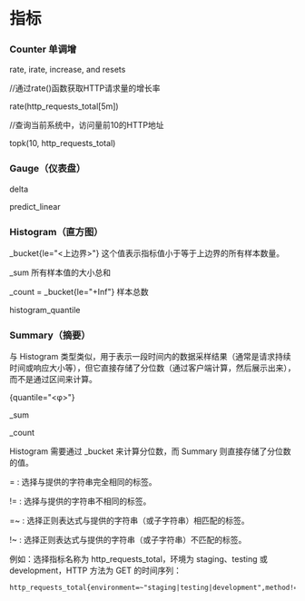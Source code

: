 # 指标

### Counter 单调增

rate, irate, increase, and resets

//通过rate()函数获取HTTP请求量的增长率

rate(http\_requests\_total\[5m])

//查询当前系统中，访问量前10的HTTP地址

topk(10, http\_requests\_total)

### Gauge（仪表盘）

delta

predict\_linear

### Histogram（直方图）

\_bucket{le="<上边界>"} 这个值表示指标值小于等于上边界的所有样本数量。

\_sum 所有样本值的大小总和

\_count = \_bucket{le="+Inf"} 样本总数

histogram\_quantile

### Summary（摘要）

与 Histogram 类型类似，用于表示一段时间内的数据采样结果（通常是请求持续时间或响应大小等），但它直接存储了分位数（通过客户端计算，然后展示出来），而不是通过区间来计算。

{quantile="<φ>"}

\_sum

\_count

Histogram 需要通过 \_bucket 来计算分位数，而 Summary 则直接存储了分位数的值。



\= : 选择与提供的字符串完全相同的标签。&#x20;

!= : 选择与提供的字符串不相同的标签。&#x20;

\=\~ : 选择正则表达式与提供的字符串（或子字符串）相匹配的标签。

&#x20;!\~ : 选择正则表达式与提供的字符串（或子字符串）不匹配的标签。&#x20;

例如：选择指标名称为 http\_requests\_total，环境为 staging、testing 或 development，HTTP 方法为 GET 的时间序列：

```
http_requests_total{environment=~"staging|testing|development",method!="GET"}
```
